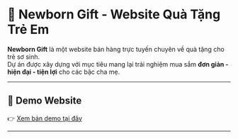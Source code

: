 # 🎁 Newborn Gift - Website Quà Tặng Trẻ Em  

**Newborn Gift** là một website bán hàng trực tuyến chuyên về quà tặng cho trẻ sơ sinh.  
Dự án được xây dựng với mục tiêu mang lại trải nghiệm mua sắm **đơn giản - hiện đại - tiện lợi** cho các bậc cha mẹ.  

---

## 🚀 Demo Website
👉 [Xem bản demo tại đây](https://your-demo-link.com)  

---